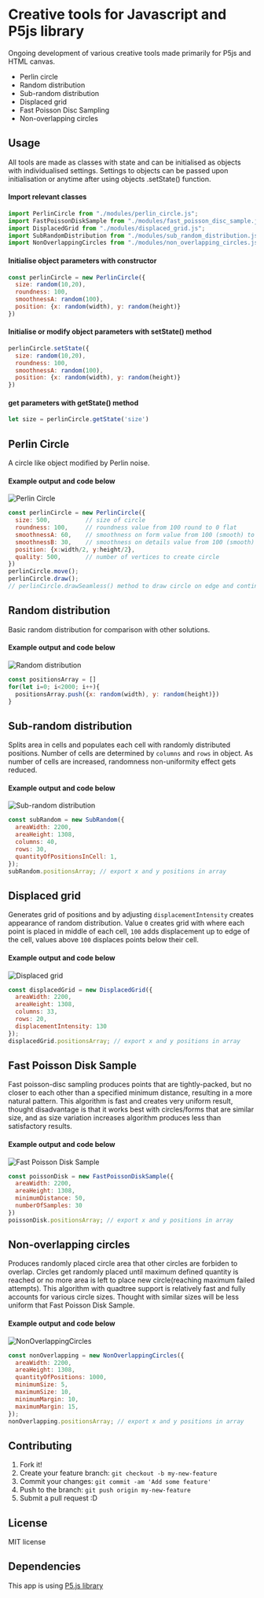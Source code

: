 # Creative tools for Javascript and P5js library
Ongoing development of various creative tools made primarily for P5js and HTML canvas.
* Perlin circle
* Random distribution
* Sub-random distribution
* Displaced grid
* Fast Poisson Disc Sampling
* Non-overlapping circles

## Usage
All tools are made as classes with state and can be initialised as objects with individualised settings.
Settings to objects can be passed upon initialisation or anytime after using objects .setState() function.

#### Import relevant classes
```javascript
import PerlinCircle from "./modules/perlin_circle.js";
import FastPoissonDiskSample from "./modules/fast_poisson_disc_sample.js";
import DisplacedGrid from "./modules/displaced_grid.js";
import SubRandomDistribution from "./modules/sub_random_distribution.js";
import NonOverlappingCircles from "./modules/non_overlapping_circles.js"
```

#### Initialise object parameters with constructor
```javascript
const perlinCircle = new PerlinCircle({
  size: random(10,20),
  roundness: 100,
  smoothnessA: random(100),
  position: {x: random(width), y: random(height)}
})
```

#### Initialise or modify object parameters with setState() method
```javascript
perlinCircle.setState({
  size: random(10,20),
  roundness: 100,
  smoothnessA: random(100),
  position: {x: random(width), y: random(height)}
})
```

#### get parameters with getState() method
```javascript
let size = perlinCircle.getState('size')
```

## Perlin Circle
A circle like object modified by Perlin noise.

#### Example output and code below
![Perlin Circle](./img/perlin_circle.png?raw=true)

```javascript
const perlinCircle = new PerlinCircle({
  size: 500,          // size of circle
  roundness: 100,     // roundness value from 100 round to 0 flat
  smoothnessA: 60,    // smoothness on form value from 100 (smooth) to 0 rough
  smoothnessB: 30,    // smoothness on details value from 100 (smooth) to 0 rough
  position: {x:width/2, y:height/2},
  quality: 500,       // number of vertices to create circle
})
perlinCircle.move();
perlinCircle.draw();  
// perlinCircle.drawSeamless() method to draw circle on edge and continue on opposite side.
```

## Random distribution
Basic random distribution for comparison with other solutions.

#### Example output and code below
![Random distribution](./img/random.png?raw=true)

```javascript
const positionsArray = []
for(let i=0; i<2000; i++){
  positionsArray.push({x: random(width), y: random(height)})
}
```

## Sub-random distribution
Splits area in cells and populates each cell with randomly distributed positions. Number of cells are determined by `columns` and `rows` in object. As number of cells are increased, randomness non-uniformity effect gets reduced.

#### Example output and code below
![Sub-random distribution](./img/sub_random_distribution.png?raw=true)

```javascript
const subRandom = new SubRandom({
  areaWidth: 2200,
  areaHeight: 1308,
  columns: 40,
  rows: 30,
  quantityOfPositionsInCell: 1,
});
subRandom.positionsArray; // export x and y positions in array
```

## Displaced grid
Generates grid of positions and by adjusting `displacementIntensity` creates appearance of random distribution. Value `0` creates grid with where each point is placed in middle of each cell, `100` adds displacement up to edge of the cell, values above `100` displaces points below their cell.

#### Example output and code below
![Displaced grid](./img/displaced_grid.png?raw=true)

```javascript
const displacedGrid = new DisplacedGrid({
  areaWidth: 2200,
  areaHeight: 1308,
  columns: 33,
  rows: 20,
  displacementIntensity: 130
});
displacedGrid.positionsArray; // export x and y positions in array
```

## Fast Poisson Disk Sample
Fast poisson-disc sampling produces points that are tightly-packed, but no closer to each other than a specified minimum distance, resulting in a more natural pattern. This algorithm is fast and creates very uniform result, thought disadvantage is that it works best with circles/forms that are similar size, and as size variation increases algorithm produces less than satisfactory results.

#### Example output and code below
![Fast Poisson Disk Sample](./img/fast_poisson_disc_sample.png?raw=true)

```javascript
const poissonDisk = new FastPoissonDiskSample({
  areaWidth: 2200,
  areaHeight: 1308,
  minimumDistance: 50,
  numberOfSamples: 30
})
poissonDisk.positionsArray; // export x and y positions in array
```

## Non-overlapping circles
Produces randomly placed circle area that other circles are forbiden to overlap. Circles get randomly placed until maximum defined quantity is reached or no more area is left to place new circle(reaching maximum failed attempts). This algorithm with quadtree support is relatively fast and fully accounts for various circle sizes. Thought  with similar sizes will be less uniform that Fast Poisson Disk Sample.

#### Example output and code below
![NonOverlappingCircles](./img/non-overlapping.png?raw=true)

```javascript
const nonOverlapping = new NonOverlappingCircles({
  areaWidth: 2200,
  areaHeight: 1308,
  quantityOfPositions: 1000,
  minimumSize: 5,
  maximumSize: 10,
  minimumMargin: 10,
  maximumMargin: 15,
});
nonOverlapping.positionsArray; // export x and y positions in array
```

## Contributing
1. Fork it!
2. Create your feature branch: `git checkout -b my-new-feature`
3. Commit your changes: `git commit -am 'Add some feature'`
4. Push to the branch: `git push origin my-new-feature`
5. Submit a pull request :D

## License
MIT license

## Dependencies
This app is using [P5.js library](https://github.com/processing/p5.js)
